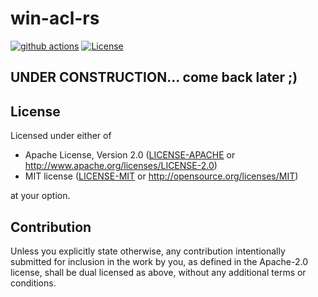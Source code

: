 # win-acl-rs
[![github actions](https://github.com/sramekj/win-acl-rs/workflows/CI/badge.svg)](https://github.com/sramekj/win-acl-rs/actions)
[![License](https://img.shields.io/badge/license-Apache--2.0_OR_MIT-blue.svg)](https://github.com/sramekj/win-acl-rs)
## UNDER CONSTRUCTION... come back later ;)  


## License

Licensed under either of

* Apache License, Version 2.0
  ([LICENSE-APACHE](LICENSE-APACHE) or http://www.apache.org/licenses/LICENSE-2.0)
* MIT license
  ([LICENSE-MIT](LICENSE-MIT) or http://opensource.org/licenses/MIT)

at your option.

## Contribution

Unless you explicitly state otherwise, any contribution intentionally submitted
for inclusion in the work by you, as defined in the Apache-2.0 license, shall be
dual licensed as above, without any additional terms or conditions.